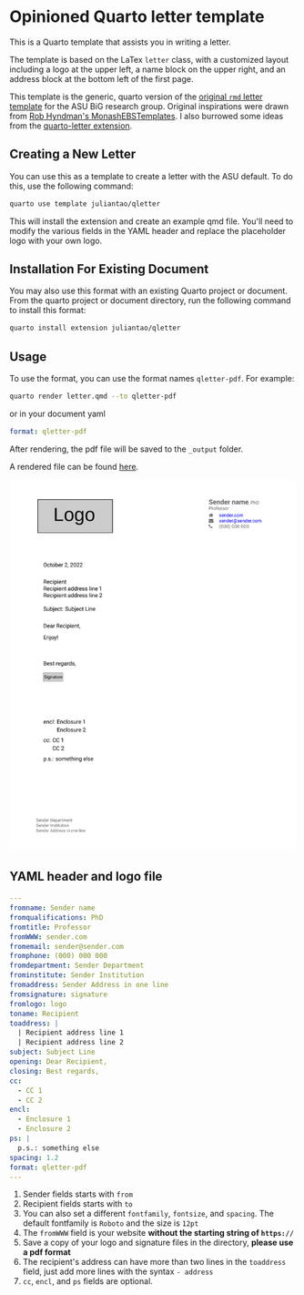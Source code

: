 # Opinioned Quarto letter template 

This is a Quarto template that assists you in writing a letter.

The template is based on the LaTex `letter` class, with a customized layout including a logo at the upper left, a name block on the upper right, and an address block at the bottom left of the first page.

This template is the generic, quarto version of the [original `rmd` letter template](https://github.com/juliantao/bigrmd/tree/master/inst/rmarkdown/templates/Letter) for the ASU BiG research group.
Original inspirations were drawn from [Rob Hyndman's MonashEBSTemplates](https://github.com/robjhyndman/MonashEBSTemplates/tree/master/inst/rmarkdown/templates/Letter). 
I also burrowed some ideas from the [quarto-letter extension](https://github.com/mcanouil/quarto-letter).

## Creating a New Letter

You can use this as a template to create a letter with the ASU default. To do this, use the following command:

```bash
quarto use template juliantao/qletter
```

This will install the extension and create an example qmd file. You'll need to modify the various fields in the YAML header and replace the placeholder logo with your own logo. 

## Installation For Existing Document

You may also use this format with an existing Quarto project or document. 
From the quarto project or document directory, run the following command to install this format:

```bash
quarto install extension juliantao/qletter
```

## Usage

To use the format, you can use the format names `qletter-pdf`. For example:

```bash
quarto render letter.qmd --to qletter-pdf
```

or in your document yaml

```yaml
format: qletter-pdf
```

After rendering, the pdf file will be saved to the `_output` folder.

A rendered file can be found [here](https://github.com/juliantao/qletter/blob/main/_output/qletter.pdf).

![Screenshot](./screenshot.png)

## YAML header and logo file 

```yaml
---
fromname: Sender name
fromqualifications: PhD
fromtitle: Professor
fromWWW: sender.com
fromemail: sender@sender.com
fromphone: (000) 000 000
fromdepartment: Sender Department 
frominstitute: Sender Institution 
fromaddress: Sender Address in one line 
fromsignature: signature
fromlogo: logo
toname: Recipient
toaddress: |
  | Recipient address line 1 
  | Recipient address line 2
subject: Subject Line
opening: Dear Recipient, 
closing: Best regards,
cc:
  - CC 1 
  - CC 2
encl:
  - Enclosure 1
  - Enclosure 2
ps: |
  p.s.: something else 
spacing: 1.2
format: qletter-pdf
---

```

1. Sender fields starts with `from`
2. Recipient fields starts with `to`
3. You can also set a different `fontfamily`,  `fontsize`, and `spacing`. The default fontfamily is `Roboto` and the size is `12pt`
4. The `fromWWW` field is your website **without the starting string of `https://`**
5. Save a copy of your logo and signature files in the directory, **please use a pdf format**
6. The recipient's address can have more than two lines in the `toaddress` field, just add more lines with the syntax `- address`
7. `cc`, `encl`, and `ps` fields are optional.
